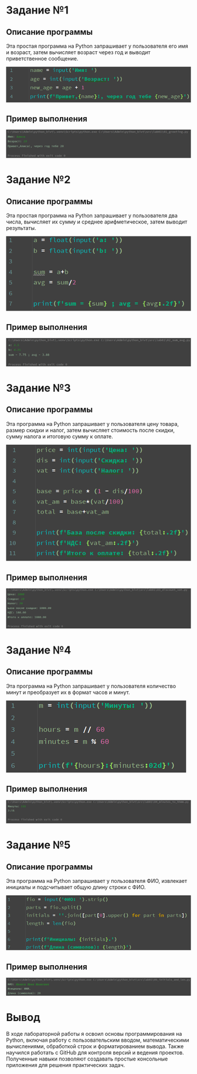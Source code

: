 # Задание №1
## Описание программы
Эта простая программа на Python запрашивает у пользователя его имя и возраст, затем вычисляет возраст через год и выводит приветственное сообщение.

![01.png](misc/img/lab01/01.png)

## Пример выполнения

![01output.png](misc/img/lab01/01output.png)

# Задание №2
## Описание программы
Эта простая программа на Python запрашивает у пользователя два числа, вычисляет их сумму и среднее арифметическое, затем выводит результаты.

![02.png](misc/img/lab01/02.png)

## Пример выполнения

![02output.png](misc/img/lab01/02output.png)

# Задание №3
## Описание программы
Эта программа на Python запрашивает у пользователя цену товара, размер скидки и налог, затем вычисляет стоимость после скидки, сумму налога и итоговую сумму к оплате.

![03.png](misc/img/lab01/03.png)

## Пример выполнения

![03output.png](misc/img/lab01/03output.png)

# Задание №4
## Описание программы
Эта программа на Python запрашивает у пользователя количество минут и преобразует их в формат часов и минут.

![04.png](misc/img/lab01/04.png)

## Пример выполнения

![04output.png](misc/img/lab01/04output.png)

# Задание №5
## Описание программы
Эта программа на Python запрашивает у пользователя ФИО, извлекает инициалы и подсчитывает общую длину строки с ФИО.

![05.png](misc/img/lab01/05.png)

## Пример выполнения

![05output.png](misc/img/lab01/05output.png)

# Вывод
В ходе лабораторной работы я освоил основы программирования на Python, включая работу с пользовательским вводом, математическими вычислениями, обработкой строк и форматированием вывода. Также научился работать с GitHub для контроля версий и ведения проектов. Полученные навыки позволяют создавать простые консольные приложения для решения практических задач.
